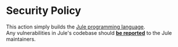 # Security Policy

This action simply builds the [Jule programming language](https://jule.dev).\
Any vulnerabilities in Jule's codebase should [**be reported**](https://github.com/julelang/jule/security/policy) to the Jule maintainers.
